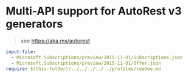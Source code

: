 # Multi-API support for AutoRest v3 generators

> see https://aka.ms/autorest

``` yaml $(enable-multi-api)
input-file:
  - Microsoft.Subscriptions/preview/2015-11-01/Subscriptions.json
  - Microsoft.Subscriptions/preview/2015-11-01/Offer.json
require: $(this-folder)/../../../../../profiles/readme.md
```
